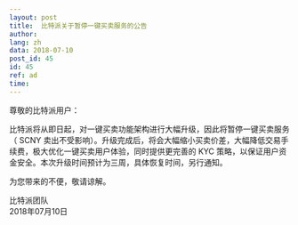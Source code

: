 ```yaml
---
layout: post
title:  比特派关于暂停一键买卖服务的公告
author: 
lang: zh
data: 2018-07-10
post_id: 45
id: 45
ref: ad
time: 
---
```


尊敬的比特派用户：

比特派将从即日起，对一键买卖功能架构进行大幅升级，因此将暂停一键买卖服务（ SCNY 卖出不受影响）。升级完成后，将会大幅缩小买卖价差，大幅降低交易手续费，极大优化一键买卖用户体验，同时提供更完善的 KYC 策略，以保证用户资金安全。本次升级时间预计为三周，具体恢复时间，另行通知。

为您带来的不便，敬请谅解。

比特派团队<br/>
2018年07月10日

